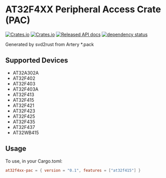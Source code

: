 # AT32F4XX Peripheral Access Crate (PAC)

[![Crates.io](https://img.shields.io/crates/d/at32f4xx-pac)](https://crates.io/crates/at32f4xx-pac)
[![Crates.io](https://img.shields.io/crates/v/at32f4xx-pac)](https://crates.io/crates/at32f4xx-pac)
[![Released API docs](https://docs.rs/at32f4xx-pac/badge.svg)](https://docs.rs/at32f4xx-pac)
[![dependency status](https://deps.rs/repo/github/kossnikita/at32f4xx-pac/status.svg)](https://deps.rs/repo/github/kossnikita/at32f4xx-pac)

Generated by svd2rust from Artery *.pack

## Supported Devices

- AT32A302A
- AT32F402
- AT32F403
- AT32F403A
- AT32F413
- AT32F415
- AT32F421
- AT32F423
- AT32F425
- AT32F435
- AT32F437
- AT32WB415

## Usage

To use, in your Cargo.toml:

```toml
at32f4xx-pac = { version = "0.1", features = ["at32f415"] }
```
